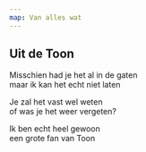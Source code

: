 ```yaml
---
map: Van alles wat
---
```


## Uit de Toon

Misschien had je het al in de gaten \
maar ik kan het echt niet laten

Je zal het vast wel weten \
of was je het weer vergeten?

Ik ben echt heel gewoon \
een grote fan van Toon
